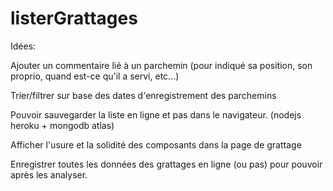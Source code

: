 # listerGrattages

Idées:

Ajouter un commentaire lié à un parchemin (pour indiqué sa position, son proprio, quand est-ce qu'il a servi, etc...)

Trier/filtrer sur base des dates d'enregistrement des parchemins

Pouvoir sauvegarder la liste en ligne et pas dans le navigateur. (nodejs heroku + mongodb atlas)

Afficher l'usure et la solidité des composants dans la page de grattage

Enregistrer toutes les données des grattages en ligne (ou pas) pour pouvoir après les analyser.
